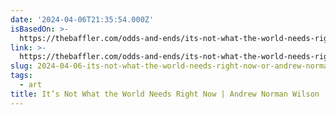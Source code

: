 ```yaml
---
date: '2024-04-06T21:35:54.000Z'
isBasedOn: >-
  https://thebaffler.com/odds-and-ends/its-not-what-the-world-needs-right-now-norman-wilson
link: >-
  https://thebaffler.com/odds-and-ends/its-not-what-the-world-needs-right-now-norman-wilson
slug: 2024-04-06-its-not-what-the-world-needs-right-now-or-andrew-norman-wilson
tags:
  - art
title: It’s Not What the World Needs Right Now | Andrew Norman Wilson
---
```



